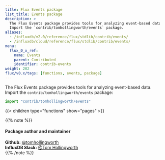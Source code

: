 ```yaml
---
title: Flux Events package
list_title: Events package
description: >
  The Flux Events package provides tools for analyzing event-based data.
  Import the `contrib/tomhollingworth/events` package.
aliases:
  - /influxdb/v2.0/reference/flux/stdlib/contrib/events/
  - /influxdb/cloud/reference/flux/stdlib/contrib/events/
menu:
  flux_0_x_ref:
    name: Events
    parent: Contributed
    identifier: contrib-events
weight: 202
flux/v0.x/tags: [functions, events, package]
---
```


The Flux Events package provides tools for analyzing event-based data.
Import the `contrib/tomhollingworth/events` package:

```js
import "contrib/tomhollingworth/events"
```

{{< children type="functions" show="pages" >}}

{{% note %}}
#### Package author and maintainer
**Github:** [@tomhollingworth](https://github.com/tomhollingworth)  
**InfluxDB Slack:** [@Tom Hollingworth](https://influxdata.com/slack)  
{{% /note %}}
